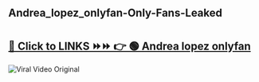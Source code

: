 
 ## Andrea_lopez_onlyfan-Only-Fans-Leaked

# <h2><a href="https://clipsfans.com/Andrea_lopez_onlyfan&ref=git">🔗 Click to LINKS ⏩⏩ 👉 🟢 Andrea lopez onlyfan </a></h2>

<a href="https://clipsfans.com/Andrea_lopez_onlyfan&ref=git" rel="nofollow" data-target="animated-image.originalLink"><img src="https://i.ibb.co.com/xMMVF88/686577567.gif" alt="Viral Video Original" style="max-width: 100%; display: inline-block;" data-target="animated-image.originalImage"></a>
